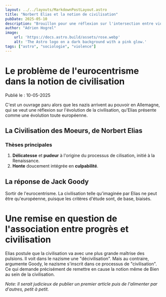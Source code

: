 ```yaml
---
layout: ../../layouts/MarkdownPostLayout.astro
title: "Norbert Elias et la notion de civilisation"
pubDate: 2025-05-10
description: "Brouillon pour une réflexion sur l'intersection entre violence et civilisation"
author: "Adrien Hogrel"
image: 
    url: 'https://docs.astro.build/assets/rose.webp'
    alt: 'The Astro logo on a dark background with a pink glow.'
tags: ["astro", "sociologie", "violence"]
---
```


# Le problème de l'eurocentrisme dans la notion de civilisation

Publié le : 10-05-2025

C'est un ouvrage paru alors que les nazis arrivent au pouvoir en Allemagne, qui se veut une réflexion sur l'évolution de la civilisation, qu'Elias présente comme une évolution toute européenne. 

## La Civilisation des Moeurs, de Norbert Elias

### Thèses principales
1. **Délicatesse** et **pudeur** à l'origine du processus de cilisation, initié à la Renaissance. 
2. **Honte** doucement intégrée en **culpabilité**. 

## La réponse de Jack Goody
Sortir de l'eurocentrisme. 
La civilisation telle qu'imaginée par Elias ne peut être qu'européenne, puisque les critères d'étude sont, de base, biaisés. 

# Une remise en question de l'association entre progrès et civilisation
Elias postule que la civilisation va avec une plus grande maîtrise des pulsions. Il voit dans le nazisme une "décivilisation". Mais au contraire, argumente Goody, le nazisme s'inscrit dans ce processus de "civilisation". Ce qui demande précisément de remettre en cause la notion même de Bien au sein de la civilisation. 

_Note: Il serait judicieux de publier un premier article puis de l'alimenter par d'autres, petit à petit._